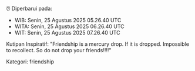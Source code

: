⏰ Diperbarui pada:
- WIB: Senin, 25 Agustus 2025 05.26.40 UTC
- WITA: Senin, 25 Agustus 2025 06.26.40 UTC
- WIT: Senin, 25 Agustus 2025 07.26.40 UTC

Kutipan Inspiratif:
"Friendship is a mercury drop. If it is dropped. Impossible to recollect. So do not drop your friends!!!!"


Kategori: friendship

